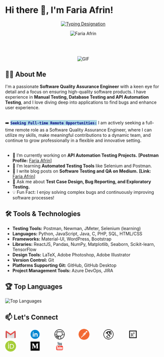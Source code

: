 # Hi there 👋, I'm Faria Afrin!

<p align="center">
  <a href="https://git.io/typing-svg"><img src="https://readme-typing-svg.herokuapp.com?font=Comic+Sans+MS&pause=1000&color=000000&center=true&vCenter=true&width=435&lines=Software+Quality+Assurance+Engineer;" alt="Typing Designation" /></a>
</p>

<!-- <p align="center"><img src="https://media.giphy.com/media/zhYSVCirREeIZtONCI/giphy.gif" height="100" /></p> -->

<p align="center"> <img src="https://komarev.com/ghpvc/?username=FariaAfrin&label=Profile%20Views&color=b069db&style=flat" alt="Faria Afrin" /> </p>

<!--
<div align="center">
<p align="center"><img src="https://media.giphy.com/media/QaMcXSekUWx7aogAUr/giphy.gif" width="30" />&nbsp;<i><b>Git profile Trophies</b></i></p><br>
<img src="https://github-profile-trophy.vercel.app/?username=radipu&theme=juicyfresh&no-bg=true" />
</div> -->

<br>
<br>
<br>

<!-- <a target="_blank" align="center">
  <img align="center" top="500" height="300" width="400" alt="GIF" src="https://media.giphy.com/media/SWoSkN6DxTszqIKEqv/giphy.gif">
</a>  -->

<div align="center">
  <img src="https://media.giphy.com/media/SWoSkN6DxTszqIKEqv/giphy.gif" alt="GIF" height="300" width="400">
</div>

## 👨‍💻 About Me

<!-- <span style="color:darkred;">`This text is red.`</span> -->


I'm a passionate **Software Quality Assurance Engineer** with a keen eye for detail and a focus on ensuring high-quality software products. I have experience in **Manual Testing, Database Testing and API Automation Testing**, and I love diving deep into applications to find bugs and enhance user experience. <br>
<br>

➡️ **<span style="color:navy; background-color:lightblue;">`Seeking Full-time Remote Opportunities:`</span>** I am actively seeking a full-time remote role as a Software Quality Assurance Engineer, where I can utilize my skills, make meaningful contributions to a dynamic team, and continue to grow professionally in a flexible and innovative setting.
<br>
<br>

- 🔭 I’m currently working on **API Automation Testing Projects.** **[Postman Profile:** [Faria Afrin](https://www.postman.com/fariaafrin)]
- 🌱 I’m learning **Automated Testing Tools** like Selenium and Postman.
- 📝 I write blog posts on **Software Testing and QA on Medium.** **[Link:** [Faria Afrin](https://medium.com/@faria-afrin)]
- 💬 Ask me about **Test Case Design, Bug Reporting, and Exploratory Testing.**
- 💡 Fun Fact: I enjoy solving complex bugs and continuously improving software processes!

## 🛠️ Tools & Technologies

- **Testing Tools:** Postman, Newman, JMeter, Selenium (learning)
- **Languages:** Python, JavaScript, Java, C, PHP, SQL, HTML/CSS
- **Frameworks:** Material-UI, WordPress, Bootstrap 
- **Libraries:** ReactJS, Pandas, NumPy, Matplotlib, Seaborn, Scikit-learn, TensorFlow
- **Design Tools:**  LaTeX, Adobe Photoshop, Adobe Illustrator
- **Version Control:** Git
- **Platforms Supporting Git:** GitHub, GitHub Desktop
- **Project Management Tools:** Azure DevOps, JIRA

<!-- ## 📝 My Recent Work

- 🛠️ [API Testing with Postman](https://github.com/janedoe/api-testing-postman)
- 🛠️ [E-commerce Website Testing Documentation](https://github.com/janedoe/ecommerce-testing-docs) -->

<!-- ### 📈 GitHub Stats
![FariaAfrin's GitHub stats](https://github-readme-stats.vercel.app/api?username=FariaAfrin&show_icons=true&theme=radical)
-->

## 🏆 Top Languages

![Top Languages](https://github-readme-stats.vercel.app/api/top-langs/?username=FariaAfrin&layout=compact&theme=radical)

<!--  ### 📫 How to Reach Me
- **LinkedIn:** [Faria Afrin](https://www.linkedin.com/in/fariaafrin/)
- **Email:** [fariaafrin4897@gmail.com](mailto:fariaafrin4897@gmail.com) -->

<!-- ## 📫 How to Reach Me -->
## 📫 Let's Connect

<a href="mailto:fariaafrin4897@gmail.com" target="_blank" rel="noopener noreferrer" style="text-decoration: none; outline: none; border: none;">
  <img src="icon/gmail.gif" alt="Gmail" style="padding-right: 40px; width: 35px;">
</a>

<a href="https://www.linkedin.com/in/fariaafrin" target="_blank" rel="noopener noreferrer" style="text-decoration: none; outline: none; border: none;">
  <img src="icon/linkedin.gif" alt="LinkedIn" style="padding-right: 40px; width: 35px;">
</a>

<a href="https://github.com/FariaAfrin" target="_blank" rel="noopener noreferrer" style="text-decoration: none; outline: none; border: none;">
  <img src="icon/github.gif" alt="Github" style="padding-right: 40px; width: 35px;">
</a>

<a href="https://www.postman.com/fariaafrin" target="_blank" rel="noopener noreferrer" style="text-decoration: none; outline: none; border: none;">
  <img src="icon/postman.svg" alt="Postman" style="padding-right: 40px; width: 35px;">
</a>

<a href="https://scholar.google.com/citations?user=CTVC-IwAAAAJ&hl=en&oi=ao" target="_blank" rel="noopener noreferrer" style="text-decoration: none; outline: none; border: none;">
  <img src="icon/googleScholar.svg" alt="Google Scholar" style="padding-right: 40px; width: 35px;">
</a>

<a href="https://www.researchgate.net/profile/Faria-Afrin" target="_blank" rel="noopener noreferrer" style="text-decoration: none; outline: none; border: none;">
  <img src="icon/researchgate.svg" alt="Research Gate" style="padding-right: 40px; width: 35px;">
</a>

<a href="https://orcid.org/0000-0001-5603-8647" target="_blank" rel="noopener noreferrer" style="text-decoration: none; outline: none; border: none;">
  <img src="icon/orcid.svg" alt="Orcid ID" style="padding-right: 40px; width: 35px;">
</a>

<a href="https://medium.com/@faria-afrin" target="_blank" rel="noopener noreferrer" style="text-decoration: none; outline: none; border: none;">
  <img src="icon/medium.gif" alt="Medium" style="padding-right: 40px; width: 35px;">
</a>

<a href="https://www.youtube.com/@FariaAfrin" target="_blank" rel="noopener noreferrer" style="text-decoration: none; outline: none; border: none;">
  <img src="icon/youtube.gif" alt="YouTube" style="padding-right: 40px; width: 35px;">
</a>
